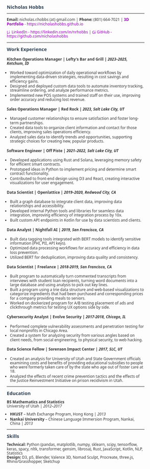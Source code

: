 <style>
  @page {
    margin: 0.3cm .3cm; /* Adjust top margin (0.5cm) and side margins (1cm) */
  }
  body {
    margin: 0.3cm .3cm; /* Adjust body margins to match @page */
    font-family: 'Segoe UI', 'Roboto', 'Helvetica Neue', sans-serif;
    font-size: 12px; /* Slightly larger text size */
    line-height: 1.1;
    color: #333;
  }
  h1, h2, h3 {
    color: #2c3e50;
    margin: 0.1em 0;
  }
  h1 {
    font-size: 18px; /* Larger heading size */
  }
  h2 {
    font-size: 15px; /* Larger heading size */
  }
  h3 {
    font-size: 13px; /* Larger heading size */
  }
  a {
    color: rgb(143, 0, 179);
    text-decoration: none;
  }
  ul {
    padding-left: 10px;
    margin: 0.2em 0;
  }
  li {
    margin: 0.2em 0;
  }
  code {
    font-family: 'Courier New', monospace;
    background-color: #f4f4f4;
    padding: 2px 4px;
    border-radius: 4px;
  }
  .section {
    margin-bottom: 0.1em;
  }
</style>

## **Nicholas Hobbs**

---

**Email:** nicholas.r.hobbs (at) gmail.com | **Phone:** (801) 664-7021  | <a href="https://nicholashobbs.github.io" target="_blank">**3D Portfolio** - https://nicholashobbs.github.io</a> 

<a href="https://www.linkedin.com/in/nrhobbs/" target="_blank"><img src="https://cdn.jsdelivr.net/gh/devicons/devicon/icons/linkedin/linkedin-original.svg" alt="LinkedIn" style="width: 12px; height: 12px; vertical-align: middle;"> LinkedIn - https://linkedin.com/in/nrhobbs</a> | <a href="https://github.com/nicholashobbs" target="_blank"><img src="https://cdn.jsdelivr.net/gh/devicons/devicon/icons/github/github-original.svg" alt="GitHub" style="width: 12px; height: 12px; vertical-align: middle;"> GitHub - https://github.com/nicholashobbs</a>  
 

---


## **Work Experience**

#### **Kitchen Operations Manager**  | **Lefty's Bar and Grill** | *2023–2025, Ketchum, ID*  
- Worked toward optimization of daily operational workflows by implementing data-driven strategies, resulting in cost savings and efficiency gains.
- Designed and deployed custom data tools to automate inventory tracking, streamline ordering, and analyze performance metrics.
- Implemented new POS systems and trained staff on their use, improving order accuracy and reducing lost revenue.

#### **Sales Operations Manager**  | **Red Rock** | *2023, Salt Lake City, UT*  
- Managed customer relationships to ensure satisfaction and foster long-term partnerships.  
- Created data tools to organize client information and contact for those clients, improving sales operations efficiency.  
- Analyzed sales data to identify trends and opportunities, supporting strategic choices for creating new, popular products. 

#### **Software Engineer**  | **Off Piste** | *2021–2022, Salt Lake City, UT*  
- Developed applications using Rust and Solana, leveraging memory safety for efficient smart contracts.  
- Prototyped ideas in Python to implement pricing and determine smart contract functionality.  
- Contributed to front-end design using D3 and React, creating interactive visualizations for user engagement. 

#### **Data Scientist**  | **Openlattice** | *2019–2020, Redwood City, CA*  
- Built a graph database to integrate client data, improving data relationships and accessibility.  
- Developed internal Python tools and libraries for seamless data integration, improving efficiency of integration process by 10x.  
- Built custom API endpoints in Kotlin for use by data scientists and clients.

#### **Data Analyst**  | **Nightfall AI** | *2019, San Francisco, CA*  
- Built data tagging tools integrated with BERT models to identify sensitive information (PHI, PII, API keys).  
- Optimized data processing workflows for accuracy and efficiency in data loss prevention.  
- Utilized BERT for deduplication, improving data quality and consistency.  

#### **Data Scientist** | **Freelance** | *2018-2019,  San Francisco, CA*
- Built program to automatically turn commented transcripts from interviews with student loan recipients, turning word documents into a large database and using analysis to pick out key lines.
- Built a program using a trie data structure and web-based visualizations to categorize ingredients that had been purchased and corresponding prices for a company providing meals to seniors.
- Worked on dockerized program for A/B testing placement of ads and clickthrough metrics for testing UX options side by side.

#### **Cybersecurity Analyst** | **Evolve Security** | *2017-2018, Chicago, IL*
- Performed complete vulnerability assessments and penetration testing for local nonprofits in Chicago Area.
- Created a system for analyzing security from various angles based on client needs, from social engineering, to physical security, to web hacking.


#### **Data Science Fellow** | **Sorenson Impact Center** | *2017, SLC, UT*
- Created an analysis for University of Utah and State Government officials examining costs and benefits of providing educational subsidies to people who were formerly taken care of by the state who age out of foster care at 18.
- Analyzed the effects of recent crime prevention tactics and the effects of the Justice Reinvestment Initiative on prison recidivism in Utah.

---

## **Education**  
**BS Mathematics and Statistics**  
University of Utah | *2012–2017*  
- **HKUST** – Math Exchange Program, Hong Kong | *2013*  
- **Nankai University** – Chinese Language Immersion Program, Nankai, China | *2013*  

---

## Skills  
**Technical:** Python (pandas, matplotlib, numpy, sklearn, scipy, tensorflow, keras, spacy, nltk, transformer, gensim, librosa), Rust, JavaScript, Kotlin, NLP, Statistics  
**Design:** D3, p5, Blender, Valence 3D, Nomad Sculpt, Procreate, three.js, Rhino/Grasshopper, Sketchup  